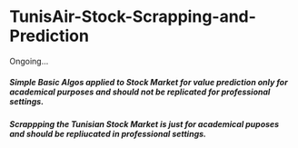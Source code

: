 # TunisAir-Stock-Scrapping-and-Prediction

Ongoing...

##### Simple Basic Algos applied to Stock Market for value prediction only for academical purposes and should not be replicated for professional settings.
##### Scrappping the Tunisian Stock Market is just for academical puposes and should be repliucated in professional settings.

